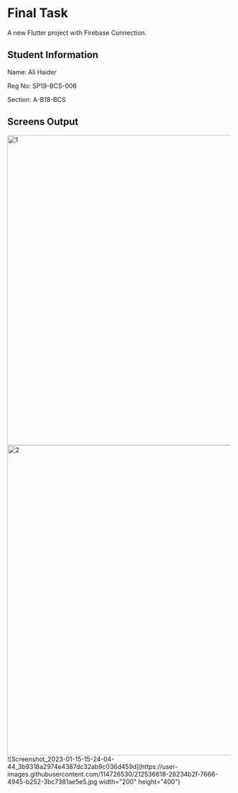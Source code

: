 # Final Task

A new Flutter project with Firebase Connection.

## Student Information

Name: Ali Haider

Reg No: SP19-BCS-006

Section: A-B18-BCS

## Screens Output
<img width="700" alt="1" src="https://user-images.githubusercontent.com/114726530/212536461-99b14ee1-9c0b-461e-b20b-c6ea6b7b1098.PNG">
<img width="700" alt="2" src="https://user-images.githubusercontent.com/114726530/212536525-90aaad90-3d9a-4bf2-8758-db1c5d49a45b.PNG">
![Screenshot_2023-01-15-15-24-04-44_3b9318a2974e4387dc32ab9c036d459d](https://user-images.githubusercontent.com/114726530/212536618-28234b2f-7666-4945-b252-3bc7381ae5e5.jpg width="200" height="400")
